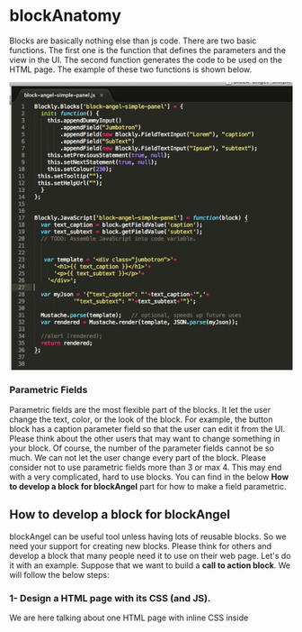 # blockAnatomy


Blocks are basically nothing else than js code. There are two basic functions. The first one is the function that defines the parameters and the view in the UI. The second function generates the code to be used on the HTML page. The example of these two functions is shown below.

![Block FUnctions](blockfunctions.png)


### Parametric Fields

Parametric fields are the most flexible part of the blocks. It let the user change the text, color, or the look of the block. For example, the button block has a caption parameter field so that the user can edit it from the UI. Please think about the other users that may want to change something in your block. Of course, the number of the parameter fields cannot be so much. We can not let the user change every part of the block. Please consider not to use parametric fields more than 3 or max 4. This may end with a very complicated, hard to use blocks. You can find in the below **How to develop a block for blockAngel** part for how to make a field parametric.


## How to develop a block for blockAngel

blockAngel can be useful tool unless having lots of reusable blocks. So we need your support for creating new blocks. Please think for others and develop a block that many people need it to use on their web page. Let's do it with an example. Suppose that we want to build a **call to action block**. We will follow the below steps:

### 1- Design a HTML page with its CSS (and JS). 

We are here talking about one HTML page with inline CSS inside <style> tag. This is the design that you want to make it blockAngel block. Here is the HTML code.

```html
<!DOCTYPE html>
<html lang="en">
<head>
    <meta charset="utf-8">
    <meta name="viewport" content="width=device-width, initial-scale=1, shrink-to-fit=no">
    <meta name="description" content="">
    <meta name="author" content="">
    <link rel="icon" href="">

    <title>Blockangel Theme Parts</title>

    <!-- Bootstrap core CSS -->
    <link rel="stylesheet" href="https://maxcdn.bootstrapcdn.com/bootstrap/4.0.0/css/bootstrap.min.css" integrity="sha384-Gn5384xqQ1aoWXA+058RXPxPg6fy4IWvTNh0E263XmFcJlSAwiGgFAW/dAiS6JXm" crossorigin="anonymous">
    <link rel="stylesheet" href="https://use.fontawesome.com/releases/v5.1.0/css/all.css" integrity="sha384-lKuwvrZot6UHsBSfcMvOkWwlCMgc0TaWr+30HWe3a4ltaBwTZhyTEggF5tJv8tbt" crossorigin="anonymous">

</head>


<body>


    <style>
        @import url('https://fonts.googleapis.com/css?family=Open+Sans:300,400,600,800');

        body {
            font-family: 'Open Sans', sans-serif;
        }

        .btn a {
            color: white;
        }

        .calltoaction001 {
            min-height: 300px;
            border-style: solid;
            border-color: lightgray;
            border-width: 1px;
            margin: 20px;
            box-shadow: 2px 2px 2px rgba(5, 5, 5, 0.2);
        }

        .content004-right {
            min-height: 800px;
            background: orange;
        }

        .content004_inner {
            background: orange;
        }

    </style>


        
       
    <div class="content004">
        <div class="container-fluid content004_inner text-center">
            <div class="row align-middle">
                <div class="col-md-12 align-self-center">
                    <h1>Angel Blocks</h1>
                    <p class="text-h3">Far far away, behind the word mountains, far from the countries Vokalia and Consonantia, there live the blind texts.</p>
                    <p class="mt-4 mb-5"><a class="btn btn-danger" href="https://www.google.com">Button</a></p>
                </div>

                <div class="col-md-0 content004-right">

                </div>

            </div>
        </div>
    </div>
    
    
   
</body>
</html>

```

Open it in your browser and be sure that it is the final design. We will only take the style part and the below div section up to &lt;/body&gt; tag.

### 2- Decide the parametric fields. 

The parts that you will give the flexibility to be changed from the UI. Give them a variable name.

**Parametric parts:**

- &lt;h1&gt;Angel Blocks&lt;/h1&gt; : h1_caption
- &lt;p class="text-h3"&gt; text &lt;/p&gt; : paragraph_content
- The button caption : button_caption
- Button link for call to action : button_link

### 3- Change the text you want to make parametric with the name inside two curly brackets.

&lt;h1&gt;Angel Blocks&lt;/h1&gt; will be &lt;h1&gt;{{h1_caption}}&lt;/h1&gt;

and the overall code will be:

```html

    <style>
        @import url('https://fonts.googleapis.com/css?family=Open+Sans:300,400,600,800');

        body {
            font-family: 'Open Sans', sans-serif;
        }

        .btn a {
            color: white;
        }

        .calltoaction001 {
            min-height: 300px;
            border-style: solid;
            border-color: lightgray;
            border-width: 1px;
            margin: 20px;
            box-shadow: 2px 2px 2px rgba(5, 5, 5, 0.2);
        }

        .content004-right {
            min-height: 800px;
            background: orange;
        }

        .content004_inner {
            background: orange;
        }

    </style>


        
       
    <div class="content004">
        <div class="container-fluid content004_inner text-center">
            <div class="row align-middle">
                <div class="col-md-12 align-self-center">
                    <h1>{{h1_caption}}</h1>
                    <p class="text-h3">{{paragraph_content}}</p>
                    <p class="mt-4 mb-5"><a class="btn btn-danger" href="{{button_link}}">{{button_caption}}</a></p>
                </div>

                <div class="col-md-0 content004-right">

                </div>

            </div>
        </div>
    </div>


```

### 4- Design your block with block factory

The block factory is a great tool designed by Google engineers. Now we will use this tool to design our block's user interface.
Before using block factory please watch [this video](https://www.youtube.com/watch?time_continue=2&v=s2_xaEvcVI0) on how to use it. It is just 13 minutes :) 

Now let's go to [Google Block Factory](https://blockly-demo.appspot.com/static/demos/blockfactory/index.html) and design our block UI


## Naming Convention

### Block Names

block names must start with "block-angel-" prefix. ex: block-angel-simple-panel

### CSS Names